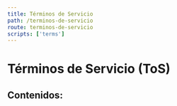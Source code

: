 ```yaml
---
title: Términos de Servicio
path: /terminos-de-servicio
route: terminos-de-servicio
scripts: ['terms']
---
```


<div class="mx-5">
    <h1 class="text-2xl font-bold">Términos de Servicio (ToS)</h1>
    <h2 class="text-xl mt-10">Contenidos:</h2>
    <ul id="contenidos" class="list-inside list-ordinal"></ul>
    <p id="terms-body"></p>
</div>
